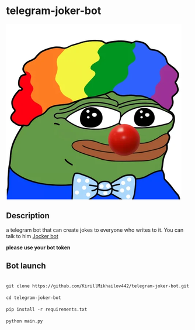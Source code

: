 # telegram-joker-bot


![](./assets/avatar.webp)

## Description

a telegram bot that can create jokes to everyone who writes to it.
You can talk to him [Jocker bot](https://t.me/JokesUltra_bot)

__please use your bot token__


## Bot launch


```

git clone https://github.com/KirillMikhailov442/telegram-joker-bot.git

cd telegram-joker-bot

pip install -r requirements.txt

python main.py

```

